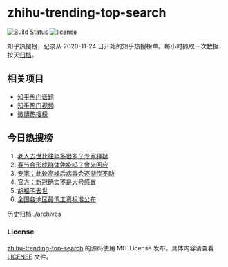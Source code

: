 # zhihu-trending-top-search

[![Build Status](https://github.com/justjavac/zhihu-trending-top-search/workflows/ci/badge.svg?branch=main)](https://github.com/justjavac/zhihu-trending-top-search/actions)
[![license](https://img.shields.io/github/license/justjavac/zhihu-trending-top-search)](https://github.com/justjavac/zhihu-trending-top-search/blob/main/LICENSE)

知乎热搜榜，记录从 2020-11-24
日开始的知乎热搜榜单。每小时抓取一次数据，按天[归档](./archives)。

## 相关项目

- [知乎热门话题](https://github.com/justjavac/zhihu-trending-hot-questions)
- [知乎热门视频](https://github.com/justjavac/zhihu-trending-hot-video)
- [微博热搜榜](https://github.com/justjavac/weibo-trending-hot-search)

## 今日热搜榜

<!-- BEGIN -->
<!-- 最后更新时间 Tue Jan 03 2023 04:07:35 GMT+0800 (China Standard Time) -->

1. [老人去世比往年多很多？专家释疑](https://www.zhihu.com/search?q=老人去世比往年多很多？专家释疑)
1. [春节会形成群体免疫吗？曾光回应](https://www.zhihu.com/search?q=春节会形成群体免疫吗？曾光回应)
1. [专家：此轮高峰后病毒会逐渐传不动](https://www.zhihu.com/search?q=专家：此轮高峰后病毒会逐渐传不动)
1. [官方：新冠确实不是大号感冒](https://www.zhihu.com/search?q=官方：新冠确实不是大号感冒)
1. [胡福明去世](https://www.zhihu.com/search?q=胡福明去世)
1. [全国各地区最低工资标准公布](https://www.zhihu.com/search?q=全国各地区最低工资标准公布)

<!-- END -->

历史归档 [./archives](./archives)

### License

[zhihu-trending-top-search](https://github.com/justjavac/zhihu-trending-top-search)
的源码使用 MIT License 发布。具体内容请查看 [LICENSE](./LICENSE) 文件。

